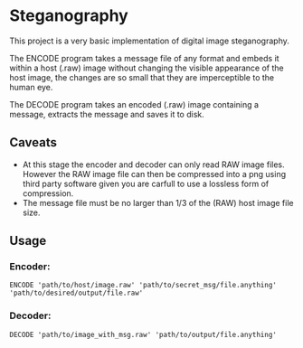 # Steganography

This project is a very basic implementation of digital image steganography. 

The ENCODE program takes a message file of any format and embeds it within a host (.raw) image without changing the visible appearance of the host image, the changes are so small that they are imperceptible to the human eye.

The DECODE program takes an encoded (.raw) image containing a message, extracts the message and saves it to disk.

## Caveats

* At this stage the encoder and decoder can only read RAW image files. However the RAW image file can then be compressed into a png using third party software given you are carfull to use a lossless form of compression.
* The message file must be no larger than 1/3 of the (RAW) host image file size.

## Usage
### Encoder:
` ENCODE 'path/to/host/image.raw' 'path/to/secret_msg/file.anything' 'path/to/desired/output/file.raw' `

### Decoder:
` DECODE 'path/to/image_with_msg.raw' 'path/to/output/file.anything' `
